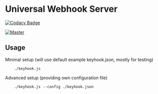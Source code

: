 # Universal Webhook Server

[![Codacy Badge](https://app.codacy.com/project/badge/Grade/280938bbb6074f86ac8b9465491c8581)](https://www.codacy.com?utm_source=github.com&amp;utm_medium=referral&amp;utm_content=keyguru/keyhook&amp;utm_campaign=Badge_Grade)

[![Master](https://circleci.com/gh/keyguru/keyhook.svg?style=svg&circle-token=9972a40412c276438dab3b255c54899ac60d5cc1)](Master)

## Usage

Minimal setup (will use default example keyhook.json, mostly for testing)

        ./keyhook.js

Advanced setup (providing own configuration file)

        ./keyhook.js --config ./keyhook.json

